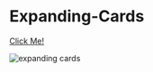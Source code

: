 # Expanding-Cards

<a href="https://selman-expanding-cards.netlify.app/" target="_blank">Click Me!</a> 

![expanding cards](https://user-images.githubusercontent.com/97898216/164792884-bf71282a-26f2-4063-9019-88992159137c.jpg)
